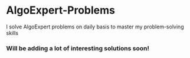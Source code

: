 # AlgoExpert-Problems
I solve AlgoExpert problems on daily basis to master my problem-solving skills 



### Will be adding a lot of interesting solutions soon! 
